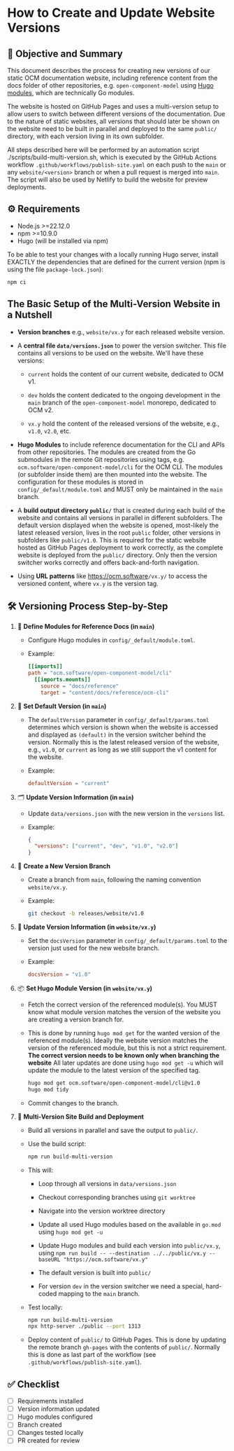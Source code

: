 # How to Create and Update Website Versions

## 🎯 Objective and Summary

This document describes the process for creating new versions of our static OCM documentation website, including reference content from the docs folder of other repositories, e.g. `open-component-model` using [Hugo modules](https://gohugo.io/hugo-modules/use-modules/), which are technically Go modules.

The website is hosted on GitHub Pages and uses a multi-version setup to allow users to switch between different versions of the documentation. Due to the nature of static websites, all versions that should later be shown on the website need to be built in parallel and deployed to the same `public/` directory, with each version living in its own subfolder.

All steps described here will be performed by an automation script ./scripts/build-multi-version.sh, which is executed by the GitHub Actions workflow `.github/workflows/publish-site.yaml` on each push to the `main` or any `website/<version>` branch or when a pull request is merged into `main`. The script will also be used by Netlify to build the website for preview deployments.

## ⚙️ Requirements

- Node.js >=22.12.0
- npm >=10.9.0
- Hugo (will be installed via npm)

To be able to test your changes with a locally running Hugo server, install EXACTLY the dependencies that are defined for the current version (npm is using the file `package-lock.json`):

```sh
npm ci
```

## The Basic Setup of the Multi-Version Website in a Nutshell

- **Version branches** e.g., `website/vx.y` for each released website version.

- A **central file `data/versions.json`** to power the version switcher. This file contains all versions to be used on the website. We'll have these versions:

  - `current` holds the content of our current website, dedicated to OCM v1.
  
  - `dev` holds the content dedicated to the ongoing development in the `main` branch of the `open-component-model` monorepo, dedicated to OCM v2.
  
  - `vx.y` hold the content of the released versions of the website, e.g., `v1.0`, `v2.0`, etc.

- **Hugo Modules** to include reference documentation for the CLI and APIs from other repositories. The modules are created from the Go submodules in the remote Git repositories using tags, e.g. `ocm.software/open-component-model/cli` for the OCM CLI. The modules (or subfolder inside them) are then mounted into the website. The configuration for these modules is stored in `config/_default/module.toml` and MUST only be maintained in the `main` branch.

- A **build output directory `public/`** that is created during each build of the website and contains all versions in parallel in different subfolders. The default version displayed when the website is opened, most-likely the latest released version, lives in the root `public` folder, other versions in subfolders like `public/v1.0`. This is required for the static website hosted as GitHub Pages deployment to work correctly, as the complete website is deployed from the `public/` directory. Only then the version switcher works correctly and offers back-and-forth navigation.

- Using **URL patterns** like <https://ocm.software>`/vx.y/` to access the versioned content, where `vx.y` is the version tag.

## 🛠️ Versioning Process Step-by-Step

1. 🧩 **Define Modules for Reference Docs (in `main`)**
   - Configure Hugo modules in `config/_default/module.toml`.

   - Example:

     ```toml
     [[imports]]
     path = "ocm.software/open-component-model/cli"
       [[imports.mounts]]
         source = "docs/reference"
         target = "content/docs/reference/ocm-cli"
     ```

2. 🎯 **Set Default Version (in `main`)**
   - The `defaultVersion` parameter in `config/_default/params.toml` determines which version is shown when the website is accessed and displayed as `(default)` in the version switcher behind the version. Normally this is the latest released version of the website, e.g., `v1.0`, or `current` as long as we still support the v1 content for the website.

   - Example:

     ```toml
     defaultVersion = "current"
     ```

3. 🗂️ **Update Version Information (in `main`)**
   - Update `data/versions.json` with the new version in the `versions` list.

   - Example:

     ```json
     {
       "versions": ["current", "dev", "v1.0", "v2.0"]
     }
     ```

4. 🌿 **Create a New Version Branch**
   - Create a branch from `main`, following the naming convention `website/vx.y`.
  
   - Example:

     ```sh
     git checkout -b releases/website/v1.0
     ```

5. 📝 **Update Version Information (in `website/vx.y`)**
   - Set the `docsVersion` parameter in `config/_default/params.toml` to the version just used for the new website branch.
  
   - Example:

     ```toml
     docsVersion = "v1.0"
     ```

6. 📦 **Set Hugo Module Version (in `website/vx.y`)**
   - Fetch the correct version of the referenced module(s). You MUST know what module version matches the version of the website you are creating a version branch for.

   - This is done by running `hugo mod get` for the wanted version of the referenced module(s). Ideally the website version matches the version of the referenced module, but this is not a strict requirement. **The correct version needs to be known only when branching the website** All later updates are done using `hugo mod get -u` which will update the module to the latest version of the specified tag.

     ```sh
     hugo mod get ocm.software/open-component-model/cli@v1.0
     hugo mod tidy
     ```

   - Commit changes to the branch.

7. 🚀 **Multi-Version Site Build and Deployment**
   - Build all versions in parallel and save the output to `public/`.
  
   - Use the build script:

     ```sh
     npm run build-multi-version
     ```

   - This will:
  
     - Loop through all versions in `data/versions.json`

     - Checkout corresponding branches using `git worktree`
  
     - Navigate into the version worktree directory
  
     - Update all used Hugo modules based on the available in `go.mod` using `hugo mod get -u`
  
     - Update Hugo modules and build each version into `public/vx.y`, using  `npm run build -- --destination ../../public/vx.y --baseURL "https://ocm.software/vx.y"`
  
     - The default version is built into `public/`
  
     - For version `dev` in the version switcher we need a special, hard-coded mapping to the `main` branch.
  
   - Test locally:

     ```sh
     npm run build-multi-version
     npx http-server ./public --port 1313
     ```

   - Deploy content of `public/` to GitHub Pages. This is done by updating the remote branch `gh-pages` with the contents of `public/`. Normally this is done as last part of the workflow (see `.github/workflows/publish-site.yaml`).

## ✅ Checklist

- [ ] Requirements installed
- [ ] Version information updated
- [ ] Hugo modules configured
- [ ] Branch created
- [ ] Changes tested locally
- [ ] PR created for review
